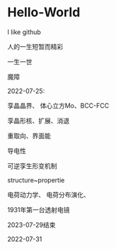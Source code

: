 # Hello-World
I like github

人的一生短暂而精彩

一生一世

魔障

2022-07-25:

孪晶晶界、
体心立方Mo、BCC-FCC

孪晶形核、扩展、消退

重取向、界面能

导电性

可逆孪生形变机制

structure~propertie

电荷动力学、
电荷分布演化、

1931年第一台透射电镜

2023-07-29结束

2022-07-31

